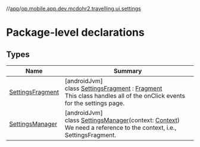 //[app](../../index.md)/[op.mobile.app.dev.mcdohr2.travelling.ui.settings](index.md)

# Package-level declarations

## Types

| Name | Summary |
|---|---|
| [SettingsFragment](-settings-fragment/index.md) | [androidJvm]<br>class [SettingsFragment](-settings-fragment/index.md) : [Fragment](https://developer.android.com/reference/kotlin/androidx/fragment/app/Fragment.html)<br>This class handles all of the onClick events for the settings page. |
| [SettingsManager](-settings-manager/index.md) | [androidJvm]<br>class [SettingsManager](-settings-manager/index.md)(context: [Context](https://developer.android.com/reference/kotlin/android/content/Context.html))<br>We need a reference to the context, i.e., SettingsFragment. |
